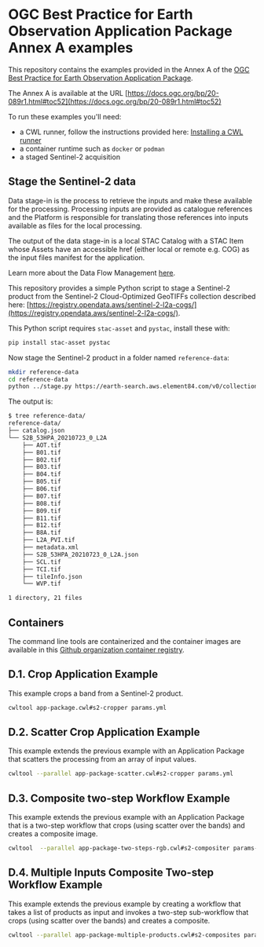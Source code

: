 # OGC Best Practice for Earth Observation Application Package Annex A examples

This repository contains the examples provided in the Annex A of the [OGC Best Practice for Earth Observation Application Package](https://docs.ogc.org/bp/20-089r1.html).

The Annex A is available at the URL [https://docs.ogc.org/bp/20-089r1.html#toc52](https://docs.ogc.org/bp/20-089r1.html#toc52)

To run these examples you'll need:

* a CWL runner, follow the instructions provided here: [Installing a CWL runner](https://www.commonwl.org/user_guide/introduction/quick-start.html#installing-a-cwl-runner)
* a container runtime such as `docker` or `podman`
* a staged Sentinel-2 acquisition

## Stage the Sentinel-2 data

Data stage-in is the process to retrieve the inputs and make these available for the processing. Processing inputs are provided as catalogue references and the Platform is responsible for translating those references into inputs available as files for the local processing.

The output of the data stage-in is a local STAC Catalog  with a STAC Item whose Assets have an accessible href (either local or remote e.g. COG) as the input files manifest for the application.

Learn more about the Data Flow Management [here](https://docs.ogc.org/bp/20-089r1.html#toc38).

This repository provides a simple Python script to stage a Sentinel-2 product from the Sentinel-2 Cloud-Optimized GeoTIFFs collection described here: [https://registry.opendata.aws/sentinel-2-l2a-cogs/](https://registry.opendata.aws/sentinel-2-l2a-cogs/).

This Python script requires `stac-asset` and `pystac`, install these with:

```bash
pip install stac-asset pystac
```

Now stage the Sentinel-2 product in a folder named `reference-data`: 

```bash
mkdir reference-data
cd reference-data
python ../stage.py https://earth-search.aws.element84.com/v0/collections/sentinel-s2-l2a-cogs/items/S2B_53HPA_20210723_0_L2A
```

The output is:

```bash
$ tree reference-data/
reference-data/
├── catalog.json
└── S2B_53HPA_20210723_0_L2A
    ├── AOT.tif
    ├── B01.tif
    ├── B02.tif
    ├── B03.tif
    ├── B04.tif
    ├── B05.tif
    ├── B06.tif
    ├── B07.tif
    ├── B08.tif
    ├── B09.tif
    ├── B11.tif
    ├── B12.tif
    ├── B8A.tif
    ├── L2A_PVI.tif
    ├── metadata.xml
    ├── S2B_53HPA_20210723_0_L2A.json
    ├── SCL.tif
    ├── TCI.tif
    ├── tileInfo.json
    └── WVP.tif

1 directory, 21 files
```

## Containers

The command line tools are containerized and the container images are available in this [Github organization container registry](https://github.com/orgs/eoap/packages?repo_name=ogc-bp-ap-annex-a-examples).


## D.1. Crop Application Example

This example crops a band from a Sentinel-2 product.

```bash
cwltool app-package.cwl#s2-cropper params.yml
```

## D.2. Scatter Crop Application Example

This example extends the previous example with an Application Package that scatters the processing from an array of input values.

```bash
cwltool --parallel app-package-scatter.cwl#s2-cropper params.yml
```

## D.3. Composite two-step Workflow Example

This example extends the previous example with an Application Package that is a two-step workflow that crops (using scatter over the bands) and creates a composite image.

```bash
cwltool  --parallel app-package-two-steps-rgb.cwl#s2-compositer params-rgb.yml 
```

## D.4. Multiple Inputs Composite Two-step Workflow Example

This example extends the previous example by creating a workflow that  takes a list of products as input and invokes a two-step sub-workflow that crops (using scatter over the bands) and creates a composite.

```bash
cwltool --parallel app-package-multiple-products.cwl#s2-composites params-multiple-products.yml 
```
